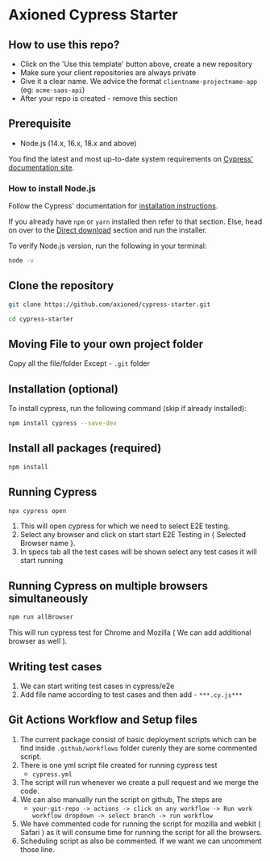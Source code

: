 # Axioned Cypress Starter

## How to use this repo?

- Click on the 'Use this template' button above, create a new repository
- Make sure your client repositories are always private
- Give it a clear name. We advice the format `clientname-projectname-app` (eg: `acme-saas-api`)
- After your repo is created - remove this section

## Prerequisite
- Node.js (14.x, 16.x, 18.x and above)

You find the latest and most up-to-date system requirements on [Cypress' documentation site](https://docs.cypress.io/guides/getting-started/installing-cypress).

### How to install Node.js

Follow the Cypress' documentation for [installation instructions](https://docs.cypress.io/guides/getting-started/installing-cypress#Installing).

If you already have `npm` or `yarn` installed then refer to that section. Else, head on over to the [Direct download](https://docs.cypress.io/guides/getting-started/installing-cypress#Direct-download) section and run the installer.

To verify Node.js version, run the following in your terminal:
```bash
node -v
```

## Clone the repository

```bash
git clone https://github.com/axioned/cypress-starter.git

cd cypress-starter
```
## Moving File to your own project folder

Copy all the file/folder Except - `.git` folder

## Installation (optional)

To install cypress, run the following command (skip if already installed):

```bash
npm install cypress --save-dev
```

## Install all packages (required)
```bash
npm install
```

## Running Cypress
```bash
npx cypress open
```
1. This will open cypress for which we need to select E2E testing.
2. Select any browser and click on start start E2E Testing in { Selected Browser name }.
3. In specs tab all the test cases will be shown select any test cases it will start running

## Running Cypress on multiple browsers simultaneously
```bash
npm run allBrowser
```
This will run cypress test for Chrome and Mozilla ( We can add additional browser as well ).

## Writing test cases

1. We can start writing test cases in cypress/e2e
2. Add file name according to test cases and then add - `***.cy.js***`

## Git Actions Workflow and Setup files
1. The current package consist of basic deployment scripts which can be find inside `.github/workflows` folder curenly they are some commented script.
2. There is one yml script file created for running cypress test
    - `cypress.yml`
3. The script will run whenever we create a pull request and we merge the code.
4. We can also manually run the script on github, The steps are 
    - `your-git-repo -> actions -> click on any workflow -> Run work workflow dropdown -> select branch -> run workflow`
5. We have commented code for running the script for mozilla and webkit ( Safari ) as it will consume time for running the script for all the browsers.
6. Scheduling script as also be commented. If we want we can uncomment those line.

